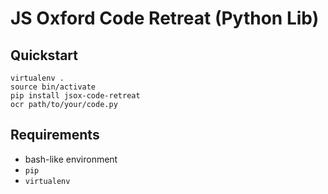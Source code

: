 # JS Oxford Code Retreat (Python Lib)


## Quickstart

    virtualenv .
    source bin/activate
    pip install jsox-code-retreat
    ocr path/to/your/code.py

## Requirements

* bash-like environment
* `pip`
* `virtualenv`
